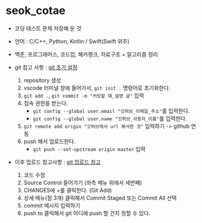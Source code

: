 # seok_cotae
- 코딩 테스트 문제 저장해 둔 것
- 언어 : C/C++, Python, Kotlin / Swift(Swift 위주)
- 백준, 프로그래머스, 코드업, 해커랭크, 자료구조 + 알고리즘 정리

- git 참고 사항 : [git 초기 설정](https://blog.naver.com/ogh010/222412610320)
    1. repository 생성
    2. vscode 터미널 창에 들어가서, ```git init .``` 명령어로 초기화한다.
    3. ```git add .```, ```git commit -m "커밋할 때_설명 글"``` 입력
    4. 접속 권한을 받는다.
        - ```git config --global user.email "깃허브_이메일_주소"```를 입력한다.
        - ```git config --global user.name "깃허브_사용자_이름"```를 입력한다.
    5. ```git remote add origin "깃허브에서 url 복사한 것"``` 입력하기 -> github 연동
    6. push 해서 업로드한다.
        - ```git push --set-upstream origin master``` 입력

- 이후 업로드 참고사항 : [git 업로드 참고](https://miaow-miaow.tistory.com/133)
    1. 코드 수정
    2. Source Control 들어가기 (좌측 메뉴 위에서 세번째)
    3. CHANGES에 +를 클릭한다. (Git Add)
    4. 상세 메뉴(점 3개) 클릭해서 Commit Staged 또는 Commit All 선택
    5. commit 메시지 입력하기
    6. push to 클릭해서 git 어디에 push 할 건지 정할 수 있다.

